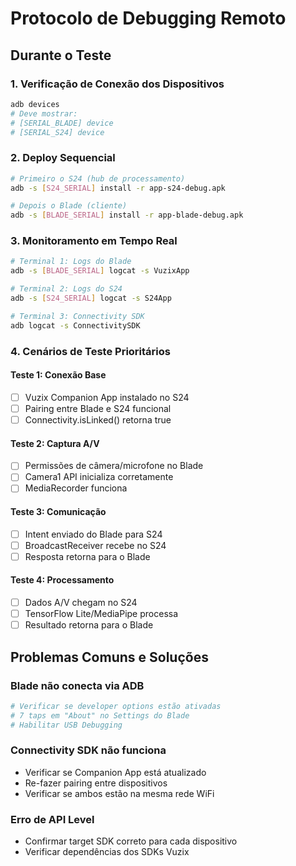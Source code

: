 # Protocolo de Debugging Remoto

## Durante o Teste

### 1. Verificação de Conexão dos Dispositivos
```bash
adb devices
# Deve mostrar:
# [SERIAL_BLADE] device
# [SERIAL_S24] device
```

### 2. Deploy Sequencial
```bash
# Primeiro o S24 (hub de processamento)
adb -s [S24_SERIAL] install -r app-s24-debug.apk

# Depois o Blade (cliente)
adb -s [BLADE_SERIAL] install -r app-blade-debug.apk
```

### 3. Monitoramento em Tempo Real
```bash
# Terminal 1: Logs do Blade
adb -s [BLADE_SERIAL] logcat -s VuzixApp

# Terminal 2: Logs do S24
adb -s [S24_SERIAL] logcat -s S24App

# Terminal 3: Connectivity SDK
adb logcat -s ConnectivitySDK
```

### 4. Cenários de Teste Prioritários

#### Teste 1: Conexão Base
- [ ] Vuzix Companion App instalado no S24
- [ ] Pairing entre Blade e S24 funcional
- [ ] Connectivity.isLinked() retorna true

#### Teste 2: Captura A/V
- [ ] Permissões de câmera/microfone no Blade
- [ ] Camera1 API inicializa corretamente
- [ ] MediaRecorder funciona

#### Teste 3: Comunicação
- [ ] Intent enviado do Blade para S24
- [ ] BroadcastReceiver recebe no S24
- [ ] Resposta retorna para o Blade

#### Teste 4: Processamento
- [ ] Dados A/V chegam no S24
- [ ] TensorFlow Lite/MediaPipe processa
- [ ] Resultado retorna para o Blade

## Problemas Comuns e Soluções

### Blade não conecta via ADB
```bash
# Verificar se developer options estão ativadas
# 7 taps em "About" no Settings do Blade
# Habilitar USB Debugging
```

### Connectivity SDK não funciona
- Verificar se Companion App está atualizado
- Re-fazer pairing entre dispositivos
- Verificar se ambos estão na mesma rede WiFi

### Erro de API Level
- Confirmar target SDK correto para cada dispositivo
- Verificar dependências dos SDKs Vuzix
